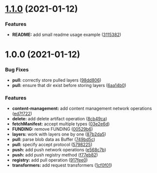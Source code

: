 # [1.1.0](https://github.com/Pixeladed/oci-registry-js/compare/v1.0.0...v1.1.0) (2021-01-12)


### Features

* **README:** add small readme usage example ([3115382](https://github.com/Pixeladed/oci-registry-js/commit/3115382f749bfcd05c08ba39a3481b64e34838df))

# 1.0.0 (2021-01-12)


### Bug Fixes

* **pull:** correctly store pulled layers ([98dd806](https://github.com/Pixeladed/oci-registry-js/commit/98dd806f3d0fbf9d0cdcc95530b0b551c4181d73))
* **pull:** ensure that dir exist before storing layers ([6aa14b0](https://github.com/Pixeladed/oci-registry-js/commit/6aa14b0ec2b4dae3a01a8d2bbec137b161779b88))


### Features

* **content-management:** add content management network operations ([ed7f722](https://github.com/Pixeladed/oci-registry-js/commit/ed7f722a02c2df87e0a9bfa3d7e0a81d405864bd))
* **delete:** add delete artifact operation ([8cb49ca](https://github.com/Pixeladed/oci-registry-js/commit/8cb49ca14250b55c92ace9cbcf32fec70dbcdd54))
* **fetchManifest:** accept multiple types ([03e2e6d](https://github.com/Pixeladed/oci-registry-js/commit/03e2e6dce310f37cdad17b1d6429dd6dd82d7c0f))
* **FUNDING:** remove FUNDING ([00529b6](https://github.com/Pixeladed/oci-registry-js/commit/00529b6691b645af9b53f7377ea51d468d38c291))
* **layers:** work with layers one by one ([87b2da5](https://github.com/Pixeladed/oci-registry-js/commit/87b2da5afacee186934be8c1a507b23752cd5ff5))
* **pull:** parse blob data as Buffer ([749bd5c](https://github.com/Pixeladed/oci-registry-js/commit/749bd5cddc97d236f1858fa935483cab3f8edf0c))
* **pull:** specify accept protocol ([5798225](https://github.com/Pixeladed/oci-registry-js/commit/5798225645726003272d82715d1634f5380b0e8e))
* **push:** add push network operations ([e568c7b](https://github.com/Pixeladed/oci-registry-js/commit/e568c7bddd7f6b2a0cf198b8a04bb12b02e411db))
* **push:** add push registry method ([f77eb82](https://github.com/Pixeladed/oci-registry-js/commit/f77eb824671ca10ac3a18ece327969104baaa770))
* **registry:** add pull operation ([917fee0](https://github.com/Pixeladed/oci-registry-js/commit/917fee05e3026f4cb7db055ae87eb0b65be059d0))
* **transformers:** add request transformers ([1cf0f01](https://github.com/Pixeladed/oci-registry-js/commit/1cf0f0169d38e0ddfce2d6fe678193bbe7913d91))
